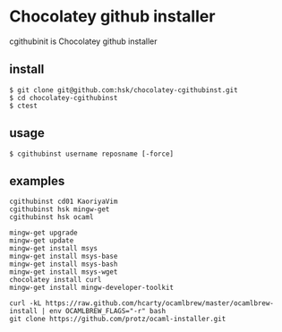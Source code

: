 # Chocolatey github installer

cgithubinit is Chocolatey github installer

## install

```
$ git clone git@github.com:hsk/chocolatey-cgithubinst.git
$ cd chocolatey-cgithubinst
$ ctest

```

## usage

```
$ cgithubinst username reposname [-force]
```

## examples

```
cgithubinst cd01 KaoriyaVim
cgithubinst hsk mingw-get
cgithubinst hsk ocaml

mingw-get upgrade
mingw-get update
mingw-get install msys
mingw-get install msys-base
mingw-get install msys-bash
mingw-get install msys-wget
chocolatey install curl
mingw-get install mingw-developer-toolkit

curl -kL https://raw.github.com/hcarty/ocamlbrew/master/ocamlbrew-install | env OCAMLBREW_FLAGS="-r" bash
git clone https://github.com/protz/ocaml-installer.git

```
